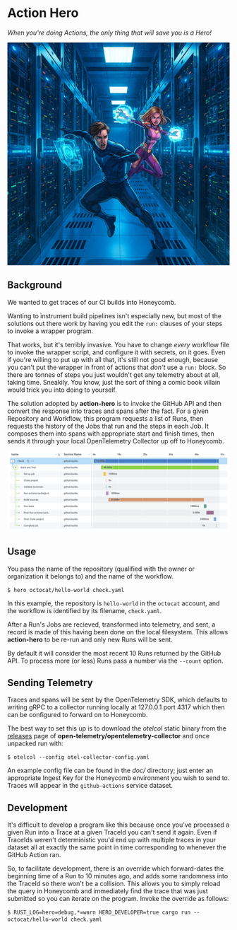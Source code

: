 # Action Hero

_When you're doing Actions, the only thing that will save you is a Hero!_

![Two superheros in a datacenter weaving magical spells](doc/ActionHerosInDatacenter.jpg)

## Background

We wanted to get traces of our CI builds into Honeycomb.

Wanting to instrument build pipelines isn't especially new, but most of the
solutions out there work by having you edit the `run:` clauses of your steps
to invoke a wrapper program.

That works, but it's terribly invasive. You have to change _every_ workflow
file to invoke the wrapper script, and configure it with secrets, on it goes.
Even if you're willing to put up with all that, it's still not good enough,
because you can't put the wrapper in front of actions that _don't_ use a
`run:` block. So there are tonnes of steps you just wouldn't get any telemetry
about at all, taking time. Sneakily. You know, just the sort of thing a comic
book villain would trick you into doing to yourself.

The solution adopted by **action-hero** is to invoke the GitHub API and then
convert the response into traces and spans after the fact. For a given
Repository and Workflow, this program requests a list of Runs, then requests
the history of the Jobs that run and the steps in each Job. It composes them
into spans with appropriate start and finish times, then sends it through your
local OpenTelemetry Collector up off to Honeycomb.

![Example Trace](doc/TraceExample.png)

## Usage

You pass the name of the repository (qualified with the owner or organization
it belongs to) and the name of the workflow.

```
$ hero octocat/hello-world check.yaml
```

In this example, the repository is `hello-world` in the `octocat` account, and
the workflow is identified by its filename, `check.yaml`.

After a Run's Jobs are recieved, transformed into telemetry, and sent, a
record is made of this having been done on the local filesystem. This allows
**action-hero** to be re-run and only new Runs will be sent.

By default it will consider the most recent 10 Runs returned by the GitHub
API. To process more (or less) Runs pass a number via the `--count` option.

## Sending Telemetry

Traces and spans will be sent by the OpenTelemetry SDK, which defaults to
writing gRPC to a collector running locally at 127.0.0.1 port 4317 which then
can be configured to forward on to Honeycomb.

The best way to set this up is to download the _otelcol_ static binary from
the
[releases](https://github.com/open-telemetry/opentelemetry-collector/releases)
page of **open-telemetry/opentelemetry-collector** and once unpacked run with:

```
$ otelcol --config otel-collector-config.yaml
```

An example config file can be found in the _doc/_ directory; just enter an
appropriate Ingest Key for the Honeycomb environment you wish to send to.
Traces will appear in the `github-actions` service dataset.

## Development

It's difficult to develop a program like this because once you've processed a
given Run into a Trace at a given TraceId you can't send it again. Even if
TraceIds weren't deterministic you'd end up with multiple traces in your
dataset all at exactly the same point in time corresponding to whenever the
GitHub Action ran.

So, to facilitate development, there is an override which forward-dates the
beginning time of a Run to 10 minutes ago, and adds some randomness into the
TraceId so there won't be a collision. This allows you to simply reload the
query in Honeycomb and immediately find the trace that was just submitted so
you can iterate on the program. Invoke the override as follows:

```
$ RUST_LOG=hero=debug,*=warn HERO_DEVELOPER=true cargo run -- octocat/hello-world check.yaml
```
